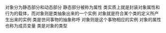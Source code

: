 对象分为静态部分和动态部分
静态部分被称为属性
类实质上就是封装对象属性和行为的载体，而对象则是类抽象出来的一个实例
对象就是符合某个类的定义所产生出来的实例
类是世间事物的抽象称呼
对象则是这个事物相应的实例
对象的属性也称为成员变量
类是对象的类型
